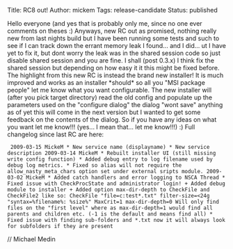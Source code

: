 Title: RC8 out!
Author: mickem
Tags: release-candidate
Status: published

Hello everyone (and yes that is probably only me, since no one ever
comments on theses :) Anyways, new RC out as promised, nothing really
new from last nights build but I have been running some tests and such
to see if I can track down the errant memory leak I found... and I
did... ut I have yet to fix it, but dont worry the leak was in the
shared session code so just disable shared session and you are fine. I
shall (post 0.3.x) I think fix the shared session but depending on how
easy it it this might be fixed before. The highlight from this new RC is
instead the brand new installer! It is much improved and works as an
installer \*should\* so all you "MSI package people" let me know what
you want configurable. The new installer will (after you pick target
directory) read the old config and populate up the parameters used on
the "configure dialog" the dialog "wont save" anything as of yet this
will come in the next version but I wanted to get some feedback on the
contents of the dialog. So if you have any ideas on what you want let me
know!!! (yes... I mean that... let me know!!!) :) Full changelog since
last RC are here:

     2009-03-15 MickeM * New service name (displayname) * New service description 2009-03-14 MickeM * Rebuilt installer UI (still missing write config function) * Added debug entry to log filename used by debug log metrics. * Fixed so alias will not require the allow_nasty_meta_chars option set under external sripts module. 2009-03-02 MickeM * Added catch handlers and error logging to NSCA Thread * Fixed issue with CheckProcState and administrator login! + Added debug module to installer + Added option max-dir-depth to CheckFile and CheckFile2 like so: CheckFile "file=c:test*.txt" filter-size=<24g "syntax=%filename%: %size%" MaxCrit=1 max-dir-depth=0 Will only find files on the "first level" where as max-dir-depth=1 would find all parents and children etc. (-1 is the default and means find all) * Fixed issue with finding sub-folders and *.txt now it will always look for subfolders if they are present 

// Michael Medin
